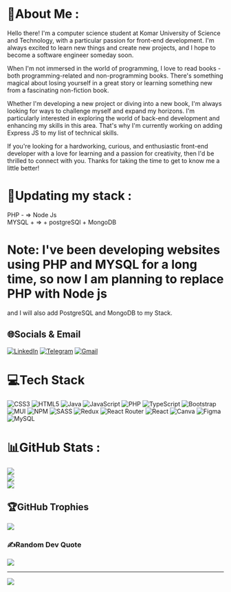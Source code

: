 # 💫About Me :
Hello there! I'm a computer science student at Komar University of Science and Technology, with a particular passion for front-end development. I'm always excited to learn new things and create new projects, and I hope to become a software engineer someday soon.

When I'm not immersed in the world of programming, I love to read books - both programming-related and non-programming books. There's something magical about losing yourself in a great story or learning something new from a fascinating non-fiction book.

Whether I'm developing a new project or diving into a new book, I'm always looking for ways to challenge myself and expand my horizons. I'm particularly interested in exploring the world of back-end development and enhancing my skills in this area. That's why I'm currently working on adding Express JS to my list of technical skills.

If you're looking for a hardworking, curious, and enthusiastic front-end developer with a love for learning and a passion for creativity, then I'd be thrilled to connect with you. Thanks for taking the time to get to know me a little better!

# 💫Updating my stack :
PHP - => Node Js </br>
MYSQL + => + postgreSQl + MongoDB </br>
# Note: I've been developing websites using PHP and MYSQL for a long time, so now I am planning to replace PHP with Node js </br>
and I will also add PostgreSQL and MongoDB to my Stack.
## 🌐Socials & Email
[![LinkedIn](https://img.shields.io/badge/LinkedIn-%230077B5.svg?logo=linkedin&logoColor=white)](https://www.linkedin.com/in/ayad-azad-b2b1a7230) 
[![Telegram](https://img.shields.io/badge/Telegram-%232c2f33.svg?logo=telegram&logoColor=white)](https://t.me/AyadAzad_2023)
[![Gmail](https://img.shields.io/badge/Gmail-%230077B5.svg?logo=gmail&logoColor=red&color=white)](mailto:ayad.azad77@gmail.com) 

# 💻Tech Stack
![CSS3](https://img.shields.io/badge/css3-%231572B6.svg?style=for-the-badge&logo=css3&logoColor=white) ![HTML5](https://img.shields.io/badge/html5-%23E34F26.svg?style=for-the-badge&logo=html5&logoColor=white) ![Java](https://img.shields.io/badge/java-%23ED8B00.svg?style=for-the-badge&logo=java&logoColor=white) ![JavaScript](https://img.shields.io/badge/javascript-%23323330.svg?style=for-the-badge&logo=javascript&logoColor=%23F7DF1E) ![PHP](https://img.shields.io/badge/php-%23777BB4.svg?style=for-the-badge&logo=php&logoColor=white) ![TypeScript](https://img.shields.io/badge/typescript-%23007ACC.svg?style=for-the-badge&logo=typescript&logoColor=white) ![Bootstrap](https://img.shields.io/badge/bootstrap-%23563D7C.svg?style=for-the-badge&logo=bootstrap&logoColor=white) ![MUI](https://img.shields.io/badge/MUI-%230081CB.svg?style=for-the-badge&logo=material-ui&logoColor=white) ![NPM](https://img.shields.io/badge/NPM-%23000000.svg?style=for-the-badge&logo=npm&logoColor=white) ![SASS](https://img.shields.io/badge/SASS-hotpink.svg?style=for-the-badge&logo=SASS&logoColor=white) ![Redux](https://img.shields.io/badge/redux-%23593d88.svg?style=for-the-badge&logo=redux&logoColor=white) ![React Router](https://img.shields.io/badge/React_Router-CA4245?style=for-the-badge&logo=react-router&logoColor=white) ![React](https://img.shields.io/badge/react-%2320232a.svg?style=for-the-badge&logo=react&logoColor=%2361DAFB) ![Canva](https://img.shields.io/badge/Canva-%2300C4CC.svg?style=for-the-badge&logo=Canva&logoColor=white) 	![Figma](https://img.shields.io/badge/figma-%23F24E1E.svg?style=for-the-badge&logo=figma&logoColor=white) ![MySQL](https://img.shields.io/badge/mysql-%2300f.svg?style=for-the-badge&logo=mysql&logoColor=blue&color=white)
# 📊GitHub Stats :
![](https://github-readme-stats.vercel.app/api?username=AyadAzad&theme=vue-dark&hide_border=true&include_all_commits=true&count_private=true)<br/>
![](https://github-readme-streak-stats.herokuapp.com/?user=AyadAzad&theme=vue-dark&hide_border=true)<br/>
![](https://github-readme-stats.vercel.app/api/top-langs/?username=AyadAzad&theme=vue-dark&hide_border=true&include_all_commits=true&count_private=true&layout=compact)

## 🏆GitHub Trophies
![](https://github-trophies.vercel.app/?username=AyadAzad&theme=radical&no-frame=false&no-bg=false&margin-w=4)

### ✍️Random Dev Quote
![](https://quotes-github-readme.vercel.app/api?type=horizontal&theme=tokyonight)

---
[![](https://visitcount.itsvg.in/api?id=AyadAzad&icon=0&color=0)](https://visitcount.itsvg.in)
